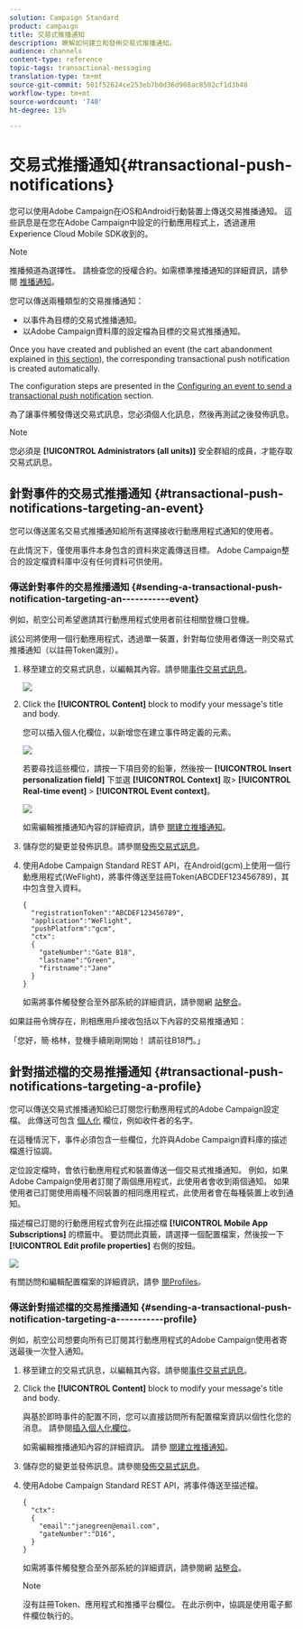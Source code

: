 ```yaml
---
solution: Campaign Standard
product: campaign
title: 交易式推播通知
description: 瞭解如何建立和發佈交易式推播通知。
audience: channels
content-type: reference
topic-tags: transactional-messaging
translation-type: tm+mt
source-git-commit: 501f52624ce253eb7b0d36d908ac8502cf1d3b48
workflow-type: tm+mt
source-wordcount: '740'
ht-degree: 13%

---
```



# 交易式推播通知{#transactional-push-notifications}

您可以使用Adobe Campaign在iOS和Android行動裝置上傳送交易推播通知。 這些訊息是在您在Adobe Campaign中設定的行動應用程式上，透過運用Experience Cloud Mobile SDK收到的。

>[!NOTE]
>
>推播頻道為選擇性。 請檢查您的授權合約。如需標準推播通知的詳細資訊，請參閱 [推播通知](../../channels/using/about-push-notifications.md)。

您可以傳送兩種類型的交易推播通知：

* 以事件為目標的交易式推播通知。
* 以Adobe Campaign資料庫的設定檔為目標的交易式推播通知。

Once you have created and published an event (the cart abandonment explained in [this section](../../channels/using/getting-started-with-transactional-msg.md#transactional-messaging-operating-principle)), the corresponding transactional push notification is created automatically.

The configuration steps are presented in the [Configuring an event to send a transactional push notification](../../administration/using/configuring-transactional-messaging.md#use-case--configuring-an-event-to-send-a-transactional-message) section.

為了讓事件觸發傳送交易式訊息，您必須個人化訊息，然後再測試之後發佈訊息。

>[!NOTE]
>
>您必須是 **[!UICONTROL Administrators (all units)]** 安全群組的成員，才能存取交易式訊息。

## 針對事件的交易式推播通知 {#transactional-push-notifications-targeting-an-event}

您可以傳送匿名交易式推播通知給所有選擇接收行動應用程式通知的使用者。

在此情況下，僅使用事件本身包含的資料來定義傳送目標。 Adobe Campaign整合的設定檔資料庫中沒有任何資料可供使用。

### 傳送針對事件的交易推播通知 {#sending-a-transactional-push-notification-targeting-an-----------event}

例如，航空公司希望邀請其行動應用程式使用者前往相關登機口登機。

該公司將使用一個行動應用程式，透過單一裝置，針對每位使用者傳送一則交易式推播通知（以註冊Token識別）。

1. 移至建立的交易式訊息，以編輯其內容。請參閱[事件交易式訊息](../../channels/using/event-transactional-messages.md)。

   ![](assets/message-center_push_message.png)

1. Click the **[!UICONTROL Content]** block to modify your message&#39;s title and body.

   您可以插入個人化欄位，以新增您在建立事件時定義的元素。

   ![](assets/message-center_push_content.png)

   若要尋找這些欄位，請按一下項目旁的鉛筆，然後按一 **[!UICONTROL Insert personalization field]** 下並選 **[!UICONTROL Context]** 取> **[!UICONTROL Real-time event]** > **[!UICONTROL Event context]**。

   ![](assets/message-center_push_personalization.png)

   如需編輯推播通知內容的詳細資訊，請參 [閱建立推播通知](../../channels/using/preparing-and-sending-a-push-notification.md)。

1. 儲存您的變更並發佈訊息。請參閱[發佈交易式訊息](../../channels/using/event-transactional-messages.md#publishing-a-transactional-message)。

1. 使用Adobe Campaign Standard REST API，在Android(gcm)上使用一個行動應用程式(WeFlight)，將事件傳送至註冊Token(ABCDEF123456789)，其中包含登入資料。

   ```
   {
     "registrationToken":"ABCDEF123456789",
     "application":"WeFlight",
     "pushPlatform":"gcm",
     "ctx":
     {
       "gateNumber":"Gate B18",
       "lastname":"Green",
       "firstname":"Jane"
     }
   }
   ```

   如需將事件觸發整合至外部系統的詳細資訊，請參閱網 [站整合](../../administration/using/configuring-transactional-messaging.md#integrating-the-triggering-of-the-event-in-a-website)。

如果註冊令牌存在，則相應用戶接收包括以下內容的交易推播通知：

「您好，簡·格林，登機手續剛剛開始！ 請前往B18門。」

## 針對描述檔的交易推播通知 {#transactional-push-notifications-targeting-a-profile}

您可以傳送交易式推播通知給已訂閱您行動應用程式的Adobe Campaign設定檔。 此傳送可包含 [個人化](../../designing/using/personalization.md#inserting-a-personalization-field) 欄位，例如收件者的名字。

在這種情況下，事件必須包含一些欄位，允許與Adobe Campaign資料庫的描述檔進行協調。

定位設定檔時，會依行動應用程式和裝置傳送一個交易式推播通知。 例如，如果Adobe Campaign使用者訂閱了兩個應用程式，此使用者會收到兩個通知。 如果使用者已訂閱使用兩種不同裝置的相同應用程式，此使用者會在每種裝置上收到通知。

描述檔已訂閱的行動應用程式會列在此描述檔 **[!UICONTROL Mobile App Subscriptions]** 的標籤中。 要訪問此頁籤，請選擇一個配置檔案，然後按一下 **[!UICONTROL Edit profile properties]** 右側的按鈕。

![](assets/push_notif_subscriptions.png)

有關訪問和編輯配置檔案的詳細資訊，請參 [閱Profiles](../../audiences/using/creating-profiles.md)。

### 傳送針對描述檔的交易推播通知 {#sending-a-transactional-push-notification-targeting-a-----------profile}

例如，航空公司想要向所有已訂閱其行動應用程式的Adobe Campaign使用者寄送最後一次登入通知。

1. 移至建立的交易式訊息，以編輯其內容。請參閱[事件交易式訊息](../../channels/using/event-transactional-messages.md)。

1. Click the **[!UICONTROL Content]** block to modify your message&#39;s title and body.

   與基於即時事件的配置不同，您可以直接訪問所有配置檔案資訊以個性化您的消息。 請參閱[插入個人化欄位](../../designing/using/personalization.md#inserting-a-personalization-field)。

   如需編輯推播通知內容的詳細資訊。 請參 [閱建立推播通知](../../channels/using/preparing-and-sending-a-push-notification.md)。

1. 儲存您的變更並發佈訊息。請參閱[發佈交易式訊息](../../channels/using/event-transactional-messages.md#publishing-a-transactional-message)。
1. 使用Adobe Campaign Standard REST API，將事件傳送至描述檔。

   ```
   {
     "ctx":
     {
       "email":"janegreen@email.com",
       "gateNumber":"D16",
     }
   }
   ```

   如需將事件觸發整合至外部系統的詳細資訊，請參閱網 [站整合](../../administration/using/configuring-transactional-messaging.md#integrating-the-triggering-of-the-event-in-a-website)。

   >[!NOTE]
   >
   >沒有註冊Token、應用程式和推播平台欄位。 在此示例中，協調是使用電子郵件欄位執行的。
